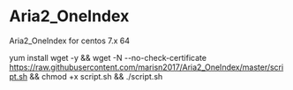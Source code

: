 # Aria2_OneIndex
Aria2_OneIndex for centos 7.x 64

yum install wget -y && wget -N --no-check-certificate https://raw.githubusercontent.com/marisn2017/Aria2_OneIndex/master/script.sh && chmod +x script.sh && ./script.sh